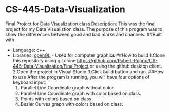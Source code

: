 # CS-445-Data-Visualization
Final Project for Data Visualization class
Description: This was the final project for my Data Visualiztion class. The purpose of this program was to show the differences between good and bad marks and channels.
##Built with
* Language: c++
* Libraries: [openGL](https://www.opengl.org/) - Used for computer graphics
##How to build
1.Clone this repository using git clone https://github.com/Robert-Roppo/CS-445-Data-Visualization/FinalProject or using the github desktop client.
2.Open the project in Visual Studio
3.Click build button and run.
##How to use
After the program is running, you will have four options of keyboard input:
  1. Parallel Line Coordinate graph without color
  2. Parallel Line Coordinate graph with color based on class.
  3. Points with colors based on class.
  4. Bezier Curves graph with colors based on class.
